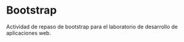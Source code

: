 # Bootstrap

Actividad de repaso de bootstrap para el laboratorio de desarrollo de aplicaciones web.